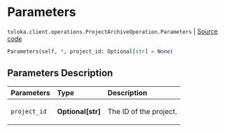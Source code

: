 # Parameters
`toloka.client.operations.ProjectArchiveOperation.Parameters` | [Source code](https://github.com/Toloka/toloka-kit/blob/v1.2.3/src/client/operations.py#L287)

```python
Parameters(self, *, project_id: Optional[str] = None)
```

## Parameters Description

| Parameters | Type | Description |
| :----------| :----| :-----------|
`project_id`|**Optional\[str\]**|<p>The ID of the project.</p>
